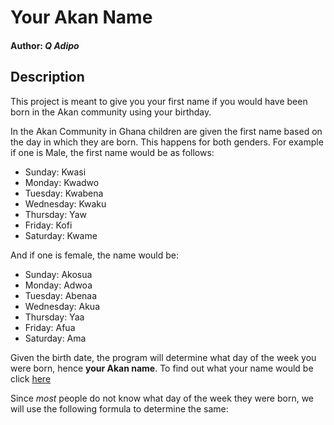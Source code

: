 # Your Akan Name

#### Author: *Q Adipo*


## Description
This project is meant to give you your first name if you would have been born in the Akan community using your birthday.

In the Akan Community in Ghana children are given the first name based on the day in which they are born. This happens for both genders. For example if one is Male, the first name would be as follows:

- Sunday: Kwasi
- Monday: Kwadwo
- Tuesday: Kwabena
- Wednesday: Kwaku
- Thursday:  Yaw
- Friday: Kofi
- Saturday: Kwame

And if one is female, the name would be:

- Sunday: Akosua
- Monday: Adwoa
- Tuesday: Abenaa
- Wednesday: Akua
- Thursday:  Yaa
- Friday: Afua
- Saturday: Ama

Given the birth date, the program will determine what day of the week you were born, hence **your Akan name**. To find out what your name would be click [here]()

Since *most* people do not know what day of the week they were born, we will use the following formula to determine the same:
